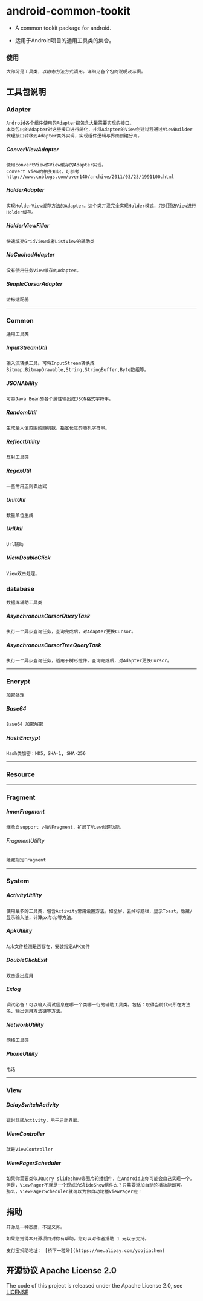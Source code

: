 android-common-tookit
=====================

 * A common tookit package for android.

 * 适用于Android项目的通用工具类的集合。

### 使用

	大部分是工具类，以静态方法方式调用。详细见各个包的说明及示例。
	
## 工具包说明

### Adapter

	Android各个组件使用的Adapter都包含大量需要实现的接口。
	本类包内的Adapter对这些接口进行简化，并将Adapter的View创建过程通过ViewBuilder代理接口转移到Adapter类外实现，实现组件逻辑与界面创建分离。
	
##### ConverViewAdapter

	使用convertView作View缓存的Adapter实现。
	Convert View的相关知识，可参考 http://www.cnblogs.com/over140/archive/2011/03/23/1991100.html

##### HolderAdapter

	实现HolderView缓存方法的Adapter。这个类并没完全实现Holder模式，只对顶级View进行Holder缓存。

##### HolderViewFiller

	快速填充GridView或者ListView的辅助类

##### NoCachedAdapter

	没有使用任务View缓存的Adapter。

##### SimpleCursorAdapter

	游标适配器

-----

### Common

	通用工具类

##### InputStreamUtil

	输入流转换工具。可将InputStream转换成Bitmap,BitmapDrawable,String,StringBuffer,Byte数组等。

##### JSONAbility

	可将Java Bean的各个属性输出成JSON格式字符串。

##### RandomUtil

	生成最大值范围的随机数，指定长度的随机字符串。

##### ReflectUtility

	反射工具类

##### RegexUtil

	一些常用正则表达式

##### UnitUtil

	数量单位生成

##### UrlUtil

	Url辅助

##### ViewDoubleClick

	View双击处理。

### database

	数据库辅助工具类

##### AsynchronousCursorQueryTask

	执行一个异步查询任务，查询完成后，对Adapter更换Cursor。

##### AsynchronousCursorTreeQueryTask

	执行一个异步查询任务，适用于树形控件，查询完成后，对Adapter更换Cursor。

-----
	
### Encrypt
	
	加密处理

##### Base64

	Base64 加密解密

##### HashEncrypt

	Hash类加密：MD5，SHA-1, SHA-256

-----

### Resource

-----

### Fragment

##### InnerFragment

	继承自support v4的Fragment，扩展了View创建功能。

###### FragmentUtility

	隐藏指定Fragment

-----

### System

##### ActivityUtility

	使用最多的工具类，包含Activity常用设置方法。如全屏，去掉标题栏，显示Toast，隐藏/显示输入法，计算px与dp等方法。

##### ApkUtility

	Apk文件检测是否存在，安装指定APK文件

##### DoubleClickExit

	双击退出应用

##### Exlog

	调试必备！可以输入调试信息在哪一个类哪一行的辅助工具类。包括：取得当前代码所在方法名、输出调用方法链等方法。

##### NetworkUtility

	网络工具类

##### PhoneUtility

	电话

-----

### View

##### DelaySwitchActivity

	延时跳转Activity，用于启动界面。

##### ViewController

	就是ViewController

##### ViewPagerScheduler

	如果你需要类似JQuery slideshow等图片轮播组件，在Android上你可能会自己实现一个。
	但是，ViewPager不就是一个现成的SlideShow组件么？只需要添加自动轮播功能即可。
	那么，ViewPagerScheduler就可以为你自动轮播ViewPager啦！

## 捐助

	开源是一种态度，不是义务。
	
	如果您觉得本开源项目对你有帮助，您可以对作者捐助 1 元以示支持。
	
	支付宝捐助地址： [桥下一粒砂](https://me.alipay.com/yoojiachen)

## 开源协议 Apache License 2.0

The code of this project is released under the Apache License 2.0, see [LICENSE](https://github.com/chenyoca/async-http-connection-core/blob/master/LICENSE)

